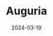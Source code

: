 ---  
layout: startup_page  
title: "Auguria"  
id: "auguria.io"  
permalink: "/auguriaauguria.io03192024/"  
website: "https://auguria.io/"  
funding_round: "Seed"  
funding_amount: ""  
investors: "SYN Ventures, SentinelOne's S Ventures"  
about: "Auguria is a cybersecurity AI company that transforms traditional security operations by encoding human security expertise into AI models. Its vector-based platform, Auguria SKL, integrates, transforms, and analyzes security data to reduce data overload and improve threat detection. This allows security teams to focus on actionable insights, rather than sifting through massive amounts of irrelevant data."  
markets: "Cybersecurity, AI, Data Infrastructure and Analytics, Data Integration"  
hq: "Ladera Ranch, California, United States"  
founded_year: "2022"  
linkedin: "https://www.linkedin.com/company/auguria-io/"  
twitter: "https://twitter.com/auguria_france"  
instagram: ""  
facebook: "https://www.facebook.com/155557064344"  
crunchbase: "https://www.crunchbase.com/organization/auguria"  
pitchbook: "https://pitchbook.com/profiles/company/111295-63"  

date_display: "19-Mar-2024"  
date: "2024-03-19"

# SEO Optimization  
meta_title: "Auguria - Seed"  
meta_description: "Auguria, Auguria is a cybersecurity AI company that transforms traditional security operations by encoding human security expertise into AI models. Its vector-..."  
meta_keywords: "Auguria, Cybersecurity, AI, Data Infrastructure and Analytics, Data Integration, Seed funding"  
canonical_url: "https://startup.projectstartups.com/auguriaauguria.io03192024/"  
---